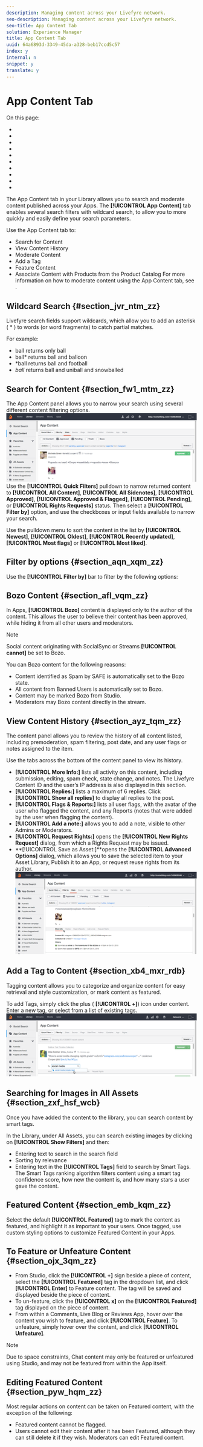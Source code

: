 ```yaml
---
description: Managing content across your Livefyre network.
seo-description: Managing content across your Livefyre network.
seo-title: App Content Tab
solution: Experience Manager
title: App Content Tab
uuid: 64a6893d-3349-45da-a328-beb17ccd5c57
index: y
internal: n
snippet: y
translate: y
---
```


# App Content Tab

On this page: 
* [](#c_app_content/section_jvr_ntm_zz)
* [](#c_app_content/section_fw1_mtm_zz)
* [](#c_app_content/section_aqn_xqm_zz)
* [](#c_app_content/section_afl_vqm_zz)
* [](#c_app_content/section_ayz_tqm_zz)
* [](#c_app_content/section_xb4_mxr_rdb)
* [](#c_app_content/section_ls2_v4k_ybb)
* [](#c_app_content/section_emb_kqm_zz)
* [](#c_app_content/section_ojx_3qm_zz)
* [](#c_app_content/section_pyw_hqm_zz)


The App Content tab in your Library allows you to search and moderate content published across your Apps. The **[!UICONTROL  App Content]** tab enables several search filters with wildcard search, to allow you to more quickly and easily define your search parameters.

Use the App Content tab to:

* Search for Content
* View Content History
* Moderate Content
* Add a Tag
* Feature Content
* Associate Content with Products from the Product Catalog
For more information on how to moderate content using the App Content tab, see [](c_about_moderation/c_moderate_content_using_app_content.md#c_moderate_content_using_app_content).

## Wildcard Search {#section_jvr_ntm_zz}

Livefyre search fields support wildcards, which allow you to add an asterisk ( * ) to words (or word fragments) to catch partial matches.

For example:

* ball returns only ball
* ball* returns ball and balloon
* *ball returns ball and football
* *ball* returns ball and uniball and snowballed

## Search for Content {#section_fw1_mtm_zz}

The App Content panel allows you to narrow your search using several different content filtering options.
![](assets/PublishedState-1024x367.png) Use the **[!UICONTROL  Quick Filters]** pulldown to narrow returned content to **[!UICONTROL  All Content]**, **[!UICONTROL  All Sidenotes]**, **[!UICONTROL  Approved]**, **[!UICONTROL  Approved & Flagged]**, **[!UICONTROL  Pending]**, or **[!UICONTROL  Rights Requests]** status. Then select a **[!UICONTROL  Filter by]** option, and use the checkboxes or input fields available to narrow your search.

Use the pulldown menu to sort the content in the list by **[!UICONTROL  Newest]**, **[!UICONTROL  Oldest]**, **[!UICONTROL  Recently updated]**, **[!UICONTROL  Most flags]** or **[!UICONTROL  Most liked]**.

## Filter by options {#section_aqn_xqm_zz}

Use the **[!UICONTROL  Filter by]** bar to filter by the following options:

## Bozo Content {#section_afl_vqm_zz}

In Apps, **[!UICONTROL  Bozo]** content is displayed only to the author of the content. This allows the user to believe their content has been approved, while hiding it from all other users and moderators.

>[!NOTE]
>
>Social content originating with SocialSync or Streams **[!UICONTROL  cannot]** be set to Bozo. 

You can Bozo content for the following reasons:

* Content identified as Spam by SAFE is automatically set to the Bozo state.
* All content from Banned Users is automatically set to Bozo.
* Content may be marked Bozo from Studio.
* Moderators may Bozo content directly in the stream.

## View Content History {#section_ayz_tqm_zz}

The content panel allows you to review the history of all content listed, including premoderation, spam filtering, post date, and any user flags or notes assigned to the item.

Use the tabs across the bottom of the content panel to view its history.

* **[!UICONTROL  More Info:]** lists all activity on this content, including submission, editing, spam check, state change, and notes. The Livefyre Content ID and the user’s IP address is also displayed in this section.
* **[!UICONTROL  Replies:]** lists a maximum of 6 replies. Click **[!UICONTROL  Show all replies]** to display all replies to the post.
* **[!UICONTROL  Flags &amp; Reports:]** lists all user flags, with the avatar of the user who flagged the content, and any Reports (notes that were added by the user when flagging the content).
* **[!UICONTROL  Add a note:]** allows you to add a note, visible to other Admins or Moderators.
* **[!UICONTROL  Request Rights:]** opens the **[!UICONTROL  New Rights Request]** dialog, from which a Rights Request may be issued.
* **[!UICONTROL  Save as Asset:]**opens the **[!UICONTROL  Advanced Options]** dialog, which allows you to save the selected item to your Asset Library, Publish it to an App, or request reuse rights from its author.
![](assets/PublishedMoreInfo-1024x462.png) 
## Add a Tag to Content {#section_xb4_mxr_rdb}

Tagging content allows you to categorize and organize content for easy retrieval and style customization, or mark content as featured.

To add Tags, simply click the plus ( **[!UICONTROL  +]**) icon under content. Enter a new tag, or select from a list of existing tags.
![](assets/PublishedAddTag-1024x338.png) 
## Searching for Images in All Assets {#section_zxf_hsf_wcb}

Once you have added the content to the library, you can search content by smart tags.

In the Library, under All Assets, you can search existing images by clicking on **[!UICONTROL  Show Filters]** and then: 
* Entering text to search in the search field
* Sorting by relevance
* Entering text in the **[!UICONTROL  Tags]** field to search by Smart Tags. The Smart Tags ranking algorithm filters content using a smart tag confidence score, how new the content is, and how many stars a user gave the content.


## Featured Content {#section_emb_kqm_zz}

Select the default **[!UICONTROL  Featured]** tag to mark the content as featured, and highlight it as important to your users. Once tagged, use custom styling options to customize Featured Content in your Apps.

## To Feature or Unfeature Content {#section_ojx_3qm_zz}


* From Studio, click the **[!UICONTROL  +]** sign beside a piece of content, select the **[!UICONTROL  Featured]** tag in the dropdown list, and click **[!UICONTROL  Enter]** to Feature content. The tag will be saved and displayed beside the piece of content.
* To un-feature, click the **[!UICONTROL  x]** on the **[!UICONTROL  Featured]** tag displayed on the piece of content.
* From within a Comments, Live Blog or Reviews App, hover over the content you wish to feature, and click **[!UICONTROL  Feature]**. To unfeature, simply hover over the content, and click **[!UICONTROL  Unfeature]**.

>[!NOTE]
>
>Due to space constraints, Chat content may only be featured or unfeatured using Studio, and may not be featured from within the App itself.


## Editing Featured Content {#section_pyw_hqm_zz}

Most regular actions on content can be taken on Featured content, with the exception of the following:

* Featured content cannot be flagged.
* Users cannot edit their content after it has been Featured, although they can still delete it if they wish. Moderators can edit Featured content.
